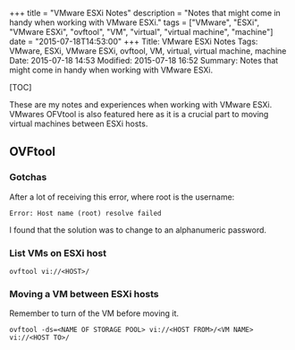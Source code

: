 +++
title = "VMware ESXi Notes"
description = "Notes that might come in handy when working with VMware ESXi."
tags = ["VMware", "ESXi", "VMware ESXi", "ovftool", "VM", "virtual", "virtual machine", "machine"]
date = "2015-07-18T14:53:00"
+++
Title: VMware ESXi Notes
Tags: VMware, ESXi, VMware ESXi, ovftool, VM, virtual, virtual machine, machine
Date: 2015-07-18 14:53
Modified: 2015-07-18 16:52
Summary: Notes that might come in handy when working with VMware ESXi.

[TOC]

These are my notes and experiences when working with VMware ESXi. VMwares OFVtool is also featured here as it is a crucial part to moving virtual machines between ESXi hosts.

## OVFtool

### Gotchas
After a lot of receiving this error, where root is the username:

    
    Error: Host name (root) resolve failed

I found that the solution was to change to an alphanumeric password.

### List VMs on ESXi host

    
    ovftool vi://<HOST>/


### Moving a VM between ESXi hosts
Remember to turn of the VM before moving it.

    
    ovftool -ds=<NAME OF STORAGE POOL> vi://<HOST FROM>/<VM NAME> vi://<HOST TO>/

